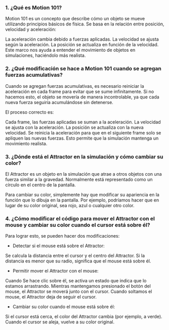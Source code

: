 ### 1. ¿Qué es Motion 101?
Motion 101 es un concepto que describe cómo un objeto se mueve utilizando principios básicos de física. Se basa en la relación entre posición, velocidad y aceleración:

La aceleración cambia debido a fuerzas aplicadas.
La velocidad se ajusta según la aceleración.
La posición se actualiza en función de la velocidad.
Este marco nos ayuda a entender el movimiento de objetos en simulaciones, haciéndolo más realista.

### 2. ¿Qué modificación se hace a Motion 101 cuando se agregan fuerzas acumulativas?
Cuando se agregan fuerzas acumulativas, es necesario reiniciar la aceleración en cada frame para evitar que se sume infinitamente. Si no hacemos esto, el objeto se movería de manera incontrolable, ya que cada nueva fuerza seguiría acumulándose sin detenerse.

El proceso correcto es:

Cada frame, las fuerzas aplicadas se suman a la aceleración.
La velocidad se ajusta con la aceleración.
La posición se actualiza con la nueva velocidad.
Se reinicia la aceleración para que en el siguiente frame solo se apliquen las nuevas fuerzas.
Esto permite que la simulación mantenga un movimiento realista.

### 3. ¿Dónde está el Attractor en la simulación y cómo cambiar su color?
El Attractor es un objeto en la simulación que atrae a otros objetos con una fuerza similar a la gravedad. Normalmente está representado como un círculo en el centro de la pantalla.

Para cambiar su color, simplemente hay que modificar su apariencia en la función que lo dibuja en la pantalla. Por ejemplo, podríamos hacer que en lugar de su color original, sea rojo, azul o cualquier otro color.

### 4. ¿Cómo modificar el código para mover el Attractor con el mouse y cambiar su color cuando el cursor está sobre él?
Para lograr esto, se pueden hacer dos modificaciones:

- Detectar si el mouse está sobre el Attractor:

Se calcula la distancia entre el cursor y el centro del Attractor.
Si la distancia es menor que su radio, significa que el mouse está sobre él.

- Permitir mover el Attractor con el mouse:

Cuando Se hace clic sobre él, se activa un estado que indica que lo estamos arrastrando.
Mientras mantengamos presionado el botón del mouse, el Attractor se moverá junto con el cursor.
Cuando soltamos el mouse, el Attractor deja de seguir el cursor.

- Cambiar su color cuando el mouse está sobre él:

Si el cursor está cerca, el color del Attractor cambia (por ejemplo, a verde).
Cuando el cursor se aleja, vuelve a su color original.
